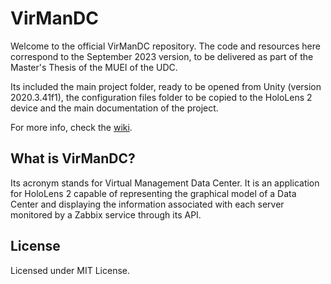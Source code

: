 # VirManDC
Welcome to the official VirManDC repository. The code and resources here correspond to the September 2023 version, to be delivered as part of the Master's Thesis of the MUEI of the UDC.

Its included the main project folder, ready to be opened from Unity (version 2020.3.41f1), the configuration files folder to be copied to the HoloLens 2 device and the main documentation of the project.

For more info, check the [wiki](https://github.com/AdrianXuizGarcia/VirManDC/wiki).

## What is VirManDC?
Its acronym stands for Virtual Management Data Center. It is an application for HoloLens 2 capable of representing the graphical model of a Data Center and displaying the information associated with each server monitored by a Zabbix service through its API.

## License
Licensed under MIT License.
